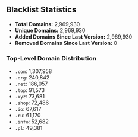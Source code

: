 ## Blacklist Statistics

- **Total Domains:** 2,969,930
- **Unique Domains:** 2,969,930
- **Added Domains Since Last Version:** 2,969,930
- **Removed Domains Since Last Version:** 0

### Top-Level Domain Distribution

-  `.com`: 1,307,958
-  `.org`: 240,842
-  `.net`: 186,057
-  `.top`: 91,573
-  `.xyz`: 73,681
-  `.shop`: 72,486
-  `.io`: 67,617
-  `.ru`: 61,170
-  `.info`: 52,682
-  `.pl`: 49,381

